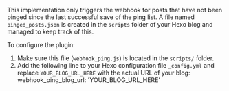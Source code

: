 This implementation only triggers the webhook for posts that have not been pinged since the last successful
save of the ping list. A file named `pinged_posts.json` is created
in the `scripts` folder of your Hexo blog and managed to keep track of this.

To configure the plugin:
1. Make sure this file (`webhook_ping.js`) is located in the `scripts/` folder.
2. Add the following line to your Hexo configuration file `_config.yml`
  and replace `YOUR_BLOG_URL_HERE` with the actual URL of your blog:
  webhook_ping_blog_url: 'YOUR_BLOG_URL_HERE'
